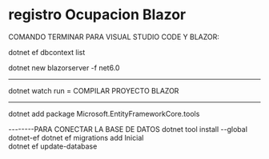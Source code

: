 # registro Ocupacion Blazor

COMANDO TERMINAR PARA VISUAL STUDIO CODE Y BLAZOR:

dotnet ef dbcontext list

dotnet new blazorserver -f net6.0  

-------------
dotnet watch run = COMPILAR PROYECTO BLAZOR

-------------
dotnet add package Microsoft.EntityFrameworkCore.tools 

--------PARA CONECTAR LA BASE DE DATOS
dotnet tool install --global dotnet-ef 
dotnet ef migrations add Inicial    
dotnet ef update-database    
